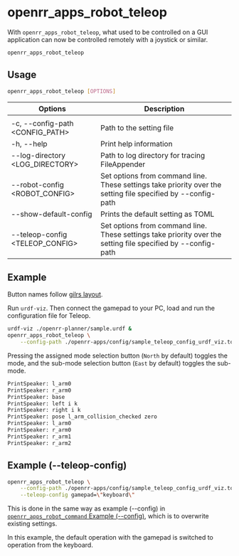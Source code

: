 # openrr_apps_robot_teleop

With `openrr_apps_robot_teleop`, what used to be controlled on a GUI application can now be controlled remotely with a joystick or similar.

```bash
openrr_apps_robot_teleop
```

## Usage

```bash
openrr_apps_robot_teleop [OPTIONS]
```

| Options                         | Description                                                                                                  |
| ------------------------------- | ------------------------------------------------------------------------------------------------------------ |
|                                 |                                                                                                              |
| -c, --config-path <CONFIG_PATH> | Path to the setting file                                                                                     |
| -h, --help                      | Print help information                                                                                       |
| --log-directory <LOG_DIRECTORY> | Path to log directory for tracing FileAppender                                                               |
| --robot-config <ROBOT_CONFIG>   | Set options from command line. These settings take priority over the setting file specified by --config-path |
| --show-default-config           | Prints the default setting as TOML                                                                           |
| --teleop-config <TELEOP_CONFIG> | Set options from command line. These settings take priority over the setting file specified by --config-path |

## Example

Button names follow [gilrs layout](https://docs.rs/gilrs/latest/gilrs/#controller-layout).

Run `urdf-viz`. Then connect the gamepad to your PC, load and run the configuration file for Teleop.

```bash
urdf-viz ./openrr-planner/sample.urdf &
openrr_apps_robot_teleop \
    --config-path ./openrr-apps/config/sample_teleop_config_urdf_viz.toml
```

Pressing the assigned mode selection button (`North` by default) toggles the mode, and the sub-mode selection button (`East` by default) toggles the sub-mode.

```bash : output
PrintSpeaker: l_arm0
PrintSpeaker: r_arm0
PrintSpeaker: base
PrintSpeaker: left i k
PrintSpeaker: right i k
PrintSpeaker: pose l_arm_collision_checked zero
PrintSpeaker: l_arm0
PrintSpeaker: r_arm0
PrintSpeaker: r_arm1
PrintSpeaker: r_arm2
```

## Example (--teleop-config)

```bash
openrr_apps_robot_teleop \
    --config-path ./openrr-apps/config/sample_teleop_config_urdf_viz.toml \
    --teleop-config gamepad=\"keyboard\"
```

This is done in the same way as example (--config) in [`openrr_apps_robot_command` Example (--config)](../apps/robot_command.md#example---config), which is to overwrite existing settings.

In this example, the default operation with the gamepad is switched to operation from the keyboard.
